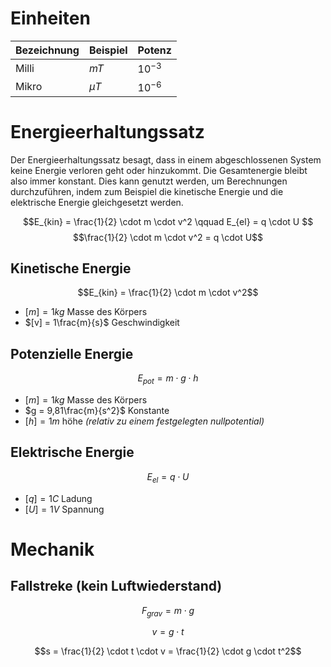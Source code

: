 # Einheiten

Bezeichnung | Beispiel | Potenz
---|---|---
Milli | $mT$ | $10^{-3}$
Mikro | $\mu T$ | $10^{-6}$

# Energieerhaltungssatz

Der Energieerhaltungssatz besagt, dass in einem abgeschlossenen System keine Energie verloren geht oder hinzukommt. Die Gesamtenergie bleibt also immer konstant. Dies kann genutzt werden, um Berechnungen durchzuführen, indem zum Beispiel die kinetische Energie und die elektrische Energie gleichgesetzt werden.

$$E_{kin} = \frac{1}{2} \cdot m \cdot v^2 \qquad E_{el} = q \cdot U $$
$$\frac{1}{2} \cdot m \cdot v^2 = q \cdot U$$

## Kinetische Energie

$$E_{kin} = \frac{1}{2} \cdot m \cdot v^2$$

 - $[m] = 1kg$ Masse des Körpers
 - $[v] = 1\frac{m}{s}$ Geschwindigkeit

## Potenzielle Energie

$$E_{pot} = m \cdot g \cdot h$$

 - $[m] = 1kg$ Masse des Körpers
 - $g = 9,81\frac{m}{s^2}$ Konstante
 - $[h] = 1m$ höhe *(relativ zu einem festgelegten nullpotential)*

## Elektrische Energie

$$E_{el} = q \cdot U$$

 - $[q] = 1C$ Ladung
 - $[U] = 1V$ Spannung



# Mechanik

## Fallstreke (kein Luftwiederstand)

$$F_{grav} = m \cdot g$$

$$v = g \cdot t$$

$$s = \frac{1}{2} \cdot t \cdot v = \frac{1}{2} \cdot g \cdot t^2$$
